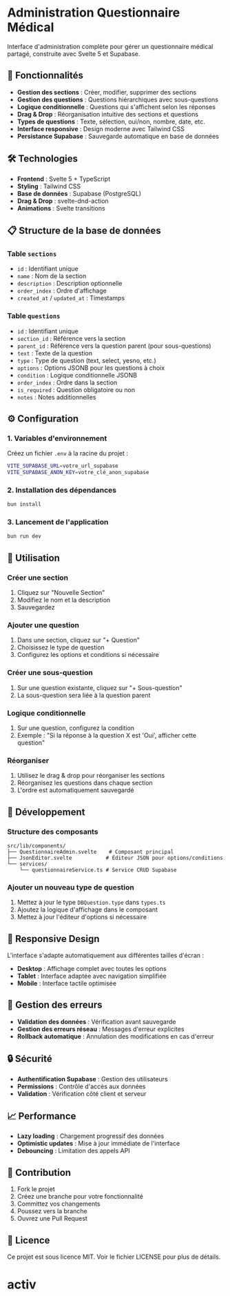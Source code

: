 # Administration Questionnaire Médical

Interface d'administration complète pour gérer un questionnaire médical partagé, construite avec Svelte 5 et Supabase.

## 🚀 Fonctionnalités

- **Gestion des sections** : Créer, modifier, supprimer des sections
- **Gestion des questions** : Questions hiérarchiques avec sous-questions
- **Logique conditionnelle** : Questions qui s'affichent selon les réponses
- **Drag & Drop** : Réorganisation intuitive des sections et questions
- **Types de questions** : Texte, sélection, oui/non, nombre, date, etc.
- **Interface responsive** : Design moderne avec Tailwind CSS
- **Persistance Supabase** : Sauvegarde automatique en base de données

## 🛠️ Technologies

- **Frontend** : Svelte 5 + TypeScript
- **Styling** : Tailwind CSS
- **Base de données** : Supabase (PostgreSQL)
- **Drag & Drop** : svelte-dnd-action
- **Animations** : Svelte transitions

## 📋 Structure de la base de données

### Table `sections`
- `id` : Identifiant unique
- `name` : Nom de la section
- `description` : Description optionnelle
- `order_index` : Ordre d'affichage
- `created_at` / `updated_at` : Timestamps

### Table `questions`
- `id` : Identifiant unique
- `section_id` : Référence vers la section
- `parent_id` : Référence vers la question parent (pour sous-questions)
- `text` : Texte de la question
- `type` : Type de question (text, select, yesno, etc.)
- `options` : Options JSONB pour les questions à choix
- `condition` : Logique conditionnelle JSONB
- `order_index` : Ordre dans la section
- `is_required` : Question obligatoire ou non
- `notes` : Notes additionnelles

## ⚙️ Configuration

### 1. Variables d'environnement

Créez un fichier `.env` à la racine du projet :

```bash
VITE_SUPABASE_URL=votre_url_supabase
VITE_SUPABASE_ANON_KEY=votre_clé_anon_supabase
```

### 2. Installation des dépendances

```bash
bun install
```

### 3. Lancement de l'application

```bash
bun run dev
```

## 🎯 Utilisation

### Créer une section
1. Cliquez sur "Nouvelle Section"
2. Modifiez le nom et la description
3. Sauvegardez

### Ajouter une question
1. Dans une section, cliquez sur "+ Question"
2. Choisissez le type de question
3. Configurez les options et conditions si nécessaire

### Créer une sous-question
1. Sur une question existante, cliquez sur "+ Sous-question"
2. La sous-question sera liée à la question parent

### Logique conditionnelle
1. Sur une question, configurez la condition
2. Exemple : "Si la réponse à la question X est 'Oui', afficher cette question"

### Réorganiser
1. Utilisez le drag & drop pour réorganiser les sections
2. Réorganisez les questions dans chaque section
3. L'ordre est automatiquement sauvegardé

## 🔧 Développement

### Structure des composants

```
src/lib/components/
├── QuestionnaireAdmin.svelte    # Composant principal
├── JsonEditor.svelte           # Éditeur JSON pour options/conditions
└── services/
    └── questionnaireService.ts # Service CRUD Supabase
```

### Ajouter un nouveau type de question

1. Mettez à jour le type `DBQuestion.type` dans `types.ts`
2. Ajoutez la logique d'affichage dans le composant
3. Mettez à jour l'éditeur d'options si nécessaire

## 📱 Responsive Design

L'interface s'adapte automatiquement aux différentes tailles d'écran :
- **Desktop** : Affichage complet avec toutes les options
- **Tablet** : Interface adaptée avec navigation simplifiée
- **Mobile** : Interface tactile optimisée

## 🚨 Gestion des erreurs

- **Validation des données** : Vérification avant sauvegarde
- **Gestion des erreurs réseau** : Messages d'erreur explicites
- **Rollback automatique** : Annulation des modifications en cas d'erreur

## 🔒 Sécurité

- **Authentification Supabase** : Gestion des utilisateurs
- **Permissions** : Contrôle d'accès aux données
- **Validation** : Vérification côté client et serveur

## 📈 Performance

- **Lazy loading** : Chargement progressif des données
- **Optimistic updates** : Mise à jour immédiate de l'interface
- **Debouncing** : Limitation des appels API

## 🤝 Contribution

1. Fork le projet
2. Créez une branche pour votre fonctionnalité
3. Committez vos changements
4. Poussez vers la branche
5. Ouvrez une Pull Request

## 📄 Licence

Ce projet est sous licence MIT. Voir le fichier LICENSE pour plus de détails.
# activ
